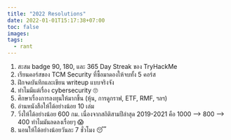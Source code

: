 ```yaml
---
title: "2022 Resolutions"
date: 2022-01-01T15:17:38+07:00
toc: false
images:
tags:
  - rant
---
```


1. สะสม badge 90, 180, และ 365 Day Streak ของ TryHackMe
2. เรียนคอร์สของ TCM Security ที่ซื้อมาดองให้จบทั้ง 5 คอร์ส
3. ฝึกจดบันทึกและเขียน writeup แบบจริงจัง
4. ทำไมมีแต่เรื่อง cybersecurity 🙄
5. ศึกษาเรื่องการลงทุนให้มากขึ้น (หุ้น, การดูกราฟ, ETF, RMF, ฯลฯ)
6. อ่านหนังสือให้ได้อย่างน้อย 10 เล่ม
7. วิ่งให้ได้อย่างน้อย 600 กม. เนื่องจากสถิติสามปีล่าสุด 2019-2021 คือ 1000 --> 800 --> 400 ทำไมมันลดลงเรื่อยๆ 😱
8. นอนให้ได้อย่างน้อยวันละ 7 ชั่วโมง 😴
